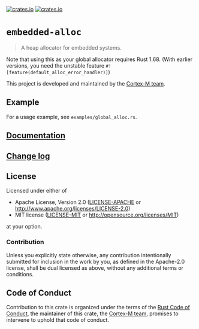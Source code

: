 [![crates.io](https://img.shields.io/crates/d/embedded-alloc.svg)](https://crates.io/crates/embedded-alloc)
[![crates.io](https://img.shields.io/crates/v/embedded-alloc.svg)](https://crates.io/crates/embedded-alloc)

# `embedded-alloc`

> A heap allocator for embedded systems.

Note that using this as your global allocator requires Rust 1.68.
(With earlier versions, you need the unstable feature `#![feature(default_alloc_error_handler)]`)

This project is developed and maintained by the [Cortex-M team][team].

## Example

For a usage example, see `examples/global_alloc.rs`.

## [Documentation](https://docs.rs/embedded-alloc)

## [Change log](CHANGELOG.md)

## License

Licensed under either of

- Apache License, Version 2.0 ([LICENSE-APACHE](LICENSE-APACHE) or
  http://www.apache.org/licenses/LICENSE-2.0)
- MIT license ([LICENSE-MIT](LICENSE-MIT) or http://opensource.org/licenses/MIT)

at your option.

### Contribution

Unless you explicitly state otherwise, any contribution intentionally submitted
for inclusion in the work by you, as defined in the Apache-2.0 license, shall be
dual licensed as above, without any additional terms or conditions.

## Code of Conduct

Contribution to this crate is organized under the terms of the [Rust Code of
Conduct][CoC], the maintainer of this crate, the [Cortex-M team][team], promises
to intervene to uphold that code of conduct.

[CoC]: CODE_OF_CONDUCT.md
[team]: https://github.com/rust-embedded/wg#the-cortex-m-team
